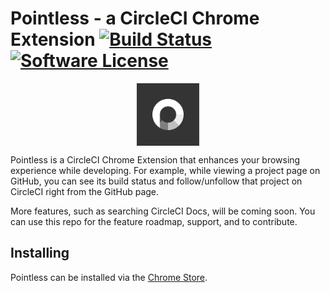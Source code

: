 # Pointless - a CircleCI Chrome Extension [![Build Status](https://circleci.com/gh/felicianotech/pointless.svg?style=shield)](https://circleci.com/gh/felicianotech/pointless) [![Software License](https://img.shields.io/badge/license-MIT-blue.svg)](https://raw.githubusercontent.com/felicianotech/pointless/master/LICENSE)

<img src="logo128.png" alt="Pointless Logo" title="Pointless" style="display:block;margin:0 auto;width:100px;height:100px;text-align:center;" />

Pointless is a CircleCI Chrome Extension that enhances your browsing experience while developing. For example, while viewing a project page on GitHub, you can see its build status and follow/unfollow that project on CircleCI right from the GitHub page.

More features, such as searching CircleCI Docs, will be coming soon. You can use this repo for the  feature roadmap, support, and to contribute.

## Installing

Pointless can be installed via the [Chrome Store](https://chrome.google.com/webstore/detail/pointless-a-circleci-chro/edmkpfdmophaaeedepooedlhioimljai).

